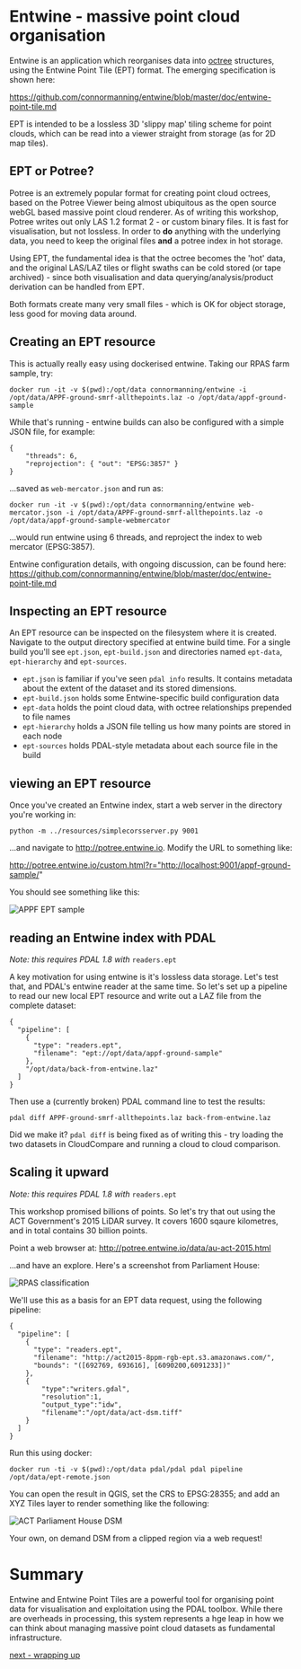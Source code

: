 # Entwine - massive point cloud organisation

Entwine is an application which reorganises data into [octree](https://en.wikipedia.org/wiki/Octree) structures, using the Entwine Point Tile (EPT) format. The emerging specification is shown here:

https://github.com/connormanning/entwine/blob/master/doc/entwine-point-tile.md

EPT is intended to be a lossless 3D 'slippy map' tiling scheme for point clouds, which can be read into a viewer straight from storage (as for 2D map tiles).

## EPT or Potree?

Potree is an extremely popular format for creating point cloud octrees, based on the Potree Viewer being almost ubiquitous as the open source webGL based massive point cloud renderer. As of writing this workshop, Potree writes out only LAS 1.2 format 2 - or custom binary files. It is fast for visualisation, but not lossless. In order to **do** anything with the underlying data, you need to keep the original files **and** a potree index in hot storage.

Using EPT, the fundamental idea is that the octree becomes the 'hot' data, and the original LAS/LAZ tiles or flight swaths can be cold stored (or tape archived) - since both visualisation and data querying/analysis/product derivation can be handled from EPT.

Both formats create many very small files - which is OK for object storage, less good for moving data around.

## Creating an EPT resource

This is actually really easy using dockerised entwine. Taking our RPAS farm sample, try:

`docker run -it -v $(pwd):/opt/data connormanning/entwine -i /opt/data/APPF-ground-smrf-allthepoints.laz -o /opt/data/appf-ground-sample`

While that's running - entwine builds can also be configured with a simple JSON file, for example:

```
{
    "threads": 6,
    "reprojection": { "out": "EPSG:3857" }
}
```

...saved as `web-mercator.json` and run as:

`docker run -it -v $(pwd):/opt/data connormanning/entwine web-mercator.json -i /opt/data/APPF-ground-smrf-allthepoints.laz -o /opt/data/appf-ground-sample-webmercator`

...would run entwine using 6 threads, and reproject the index to web mercator (EPSG:3857).

Entwine configuration details, with ongoing discussion, can be found here: https://github.com/connormanning/entwine/blob/master/doc/entwine-point-tile.md

## Inspecting an EPT resource

An EPT resource can be inspected on the filesystem where it is created. Navigate to the output directory specified at entwine build time. For a single build you'll see `ept.json`, `ept-build.json` and directories named `ept-data`, `ept-hierarchy` and `ept-sources`.

- `ept.json` is familiar if you've seen `pdal info` results. It contains metadata about the extent of the dataset and its stored dimensions.
- `ept-build.json` holds some Entwine-specific build configuration data
- `ept-data` holds the point cloud data, with octree relationships prepended to file names
- `ept-hierarchy` holds a JSON file telling us how many points are stored in each node
- `ept-sources` holds PDAL-style metadata about each source file in the build

## viewing an EPT resource

Once you've created an Entwine index, start a web server in the directory you're working in:

`python -m ../resources/simplecorsserver.py 9001`

...and navigate to http://potree.entwine.io. Modify the URL to something like:

http://potree.entwine.io/custom.html?r="http://localhost:9001/appf-ground-sample/"

You should see something like this:

![APPF EPT sample](../images/appf-ept-sample.jpg)

## reading an Entwine index with PDAL

*Note: this requires PDAL 1.8 with* `readers.ept`

A key motivation for using entwine is it's lossless data storage. Let's test that, and PDAL's entwine reader at the same time. So let's set up a pipeline to read our new local EPT resource and write out a LAZ file from the complete dataset:

```
{
  "pipeline": [
    {
      "type": "readers.ept",
      "filename": "ept://opt/data/appf-ground-sample"
    },
    "/opt/data/back-from-entwine.laz"
  ]
}

```

Then use a (currently broken) PDAL command line to test the results:

`pdal diff APPF-ground-smrf-allthepoints.laz back-from-entwine.laz`

Did we make it? `pdal diff` is being fixed as of writing this - try loading the two datasets in CloudCompare and running a cloud to cloud comparison.

## Scaling it upward

*Note: this requires PDAL 1.8 with* `readers.ept`

This workshop promised billions of points. So let's try that out using the ACT Government's 2015 LiDAR survey. It covers 1600 sqaure kilometres, and in total contains 30 billion points.

Point a web browser at: http://potree.entwine.io/data/au-act-2015.html

...and have an explore. Here's a screenshot from Parliament House:

![RPAS classification](../images/parliament-house.jpg)

We'll use this as a basis for an EPT data request, using the following pipeline:
```
{
  "pipeline": [
    {
      "type": "readers.ept",
      "filename": "http://act2015-8ppm-rgb-ept.s3.amazonaws.com/",
      "bounds": "([692769, 693616], [6090200,6091233])"
    },
    {
        "type":"writers.gdal",
        "resolution":1,
        "output_type":"idw",
        "filename":"/opt/data/act-dsm.tiff"
    }
  ]
}
```

Run this using docker:

```
docker run -ti -v $(pwd):/opt/data pdal/pdal pdal pipeline /opt/data/ept-remote.json
```


You can open the result in QGIS, set the CRS to EPSG:28355; and add an XYZ Tiles layer to render something like the following:

![ACT Parliament House  DSM](../images/ept-dsm-qgis.jpg)

Your own, on demand DSM from a clipped region via a web request!

# Summary

Entwine and Entwine Point Tiles are a powerful tool for organising point data for visualisation and exploitation using the PDAL toolbox. While there are overheads in processing, this system represents a hge leap in how we can think about managing massive point cloud datasets as fundamental infrastructure.

[next - wrapping up](6-wrapup.md)
